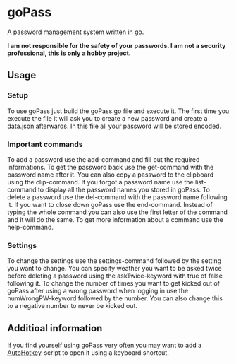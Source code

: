 
# goPass

A password management system written in go.

**I am not responsible for the safety of your passwords. I am not a security professional, this is only a hobby project.**

## Usage

### Setup

To use goPass just build the goPass.go file and execute it. The first time you execute the file it will ask you to create a new password and create a data.json afterwards. In this file all your password will be stored encoded.

### Important commands

To add a password use the add-command and fill out the required informations. To get the password back use the get-command with the password name after it. You can also copy a password to the clipboard using the clip-command. If you forgot a password name use the list-command to display all the password names you stored in goPass. To delete a password use the del-command with the password name following it. If you want to close down goPass use the end-command. Instead of typing the whole command you can also use the first letter of the command and it will do the same. To get more information about a command use the help-command.

### Settings

To change the settings use the settings-command followed by the setting you want to change. You can specify weather you want to be asked twice before deleting a password using the askTwice-keyword with true of false following it. To change the number of times you want to get kicked out of goPass after using a wrong password when logging in use the numWrongPW-keyword followed by the number. You can also change this to a negative number to never be kicked out.

## Additioal information

If you find yourself using goPass very often you may want to add a [AutoHotkey](https://www.autohotkey.com/)-script to open it using a keyboard shortcut.